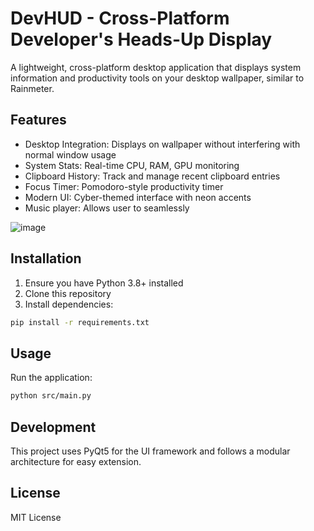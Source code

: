 # DevHUD - Cross-Platform Developer's Heads-Up Display

A lightweight, cross-platform desktop application that displays system information and productivity tools on your desktop wallpaper, similar to Rainmeter.

## Features

- Desktop Integration: Displays on wallpaper without interfering with normal window usage
- System Stats: Real-time CPU, RAM, GPU monitoring
- Clipboard History: Track and manage recent clipboard entries
- Focus Timer: Pomodoro-style productivity timer
- Modern UI: Cyber-themed interface with neon accents
- Music player: Allows user to seamlessly

![image](https://github.com/user-attachments/assets/c83b882a-4945-47fd-bad0-0be7ee72ece6)


## Installation

1. Ensure you have Python 3.8+ installed
2. Clone this repository
3. Install dependencies:
```bash
pip install -r requirements.txt
```

## Usage

Run the application:
```bash
python src/main.py
```

## Development

This project uses PyQt5 for the UI framework and follows a modular architecture for easy extension.

## License

MIT License 
